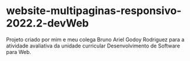 # website-multipaginas-responsivo-2022.2-devWeb
Projeto criado por mim e meu colega Bruno Ariel Godoy Rodriguez para a atividade avaliativa da unidade curricular Desenvolvimento de Software para Web.

